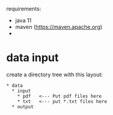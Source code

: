 requirements:

* java 11
* maven  (https://maven.apache.org)
* 


data input
==========

create a directory tree with this layout:
```
* data
  * input
    * pdf   <--- Put pdf files here
    * txt   <--- put *.txt files here
  * output
```